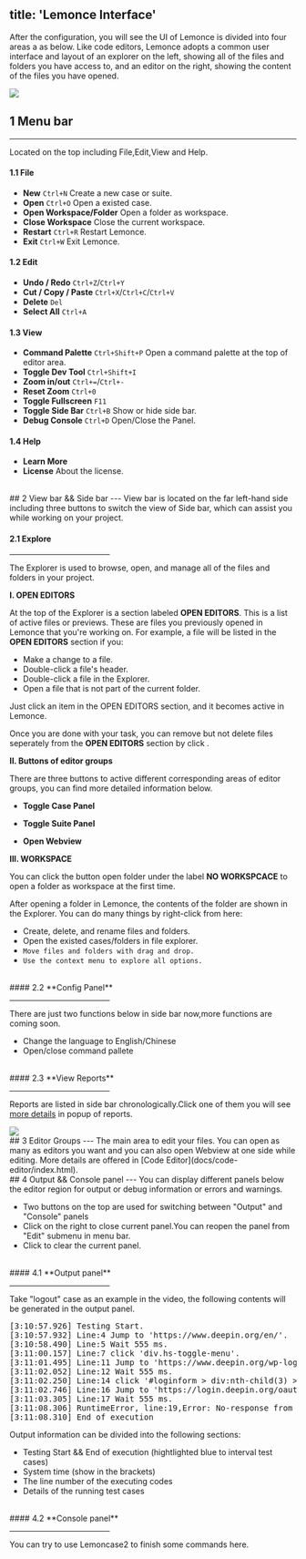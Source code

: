 title: 'Lemonce Interface'
---

After the configuration, you will see the UI of Lemonce is divided into four areas a as below. Like code editors, Lemonce adopts a common user interface and layout of an explorer on the left, showing all of the files and folders you have access to, and an editor on the right, showing the content of the files you have opened.

<img class="large-images-special" src="/images/setup/interface-whole.png">
<br>

## 1 Menu bar
---

Located on the top including File,Edit,View and Help.

#### 1.1 File

- **New** `Ctrl+N` Create a new case or suite.
- **Open** `Ctrl+O` Open a existed case.
- **Open Workspace/Folder** Open a folder as workspace.
- **Close Workspace**  Close the current workspace.
- **Restart** `Ctrl+R` Restart Lemonce.
- **Exit** `Ctrl+W` Exit Lemonce.

#### 1.2 Edit

- **Undo / Redo** `Ctrl+Z`/`Ctrl+Y`
- **Cut / Copy / Paste** `Ctrl+X`/`Ctrl+C`/`Ctrl+V`
- **Delete** `Del`
- **Select All** `Ctrl+A`

#### 1.3 View

- **Command Palette** `Ctrl+Shift+P` Open a command palette at the top of editor area.
- **Toggle Dev Tool** `Ctrl+Shift+I` 
- **Zoom in/out** `Ctrl+=`/`Ctrl+-`
- **Reset Zoom** `Ctrl+0`
- **Toggle Fullscreen** `F11`
- **Toggle Side Bar** `Ctrl+B` Show or hide side bar.
- **Debug Console** `Ctrl+D` Open/Close the Panel.

#### 1.4 Help

- **Learn More** 
- **License** About the license.

<br>
## 2 View bar && Side bar
---
View bar is located on the far left-hand side including three buttons to switch the view of Side bar, which can assist you while working on your project.

#### 2.1 **Explore**  <i class="fa fa-code fa-2x"></i>
<hr width=35% align="left">

The Explorer is used to browse, open, and manage all of the files and folders in your project. 

**I. OPEN EDITORS** 

At the top of the Explorer is a section labeled **OPEN EDITORS**. This is a list of active files or previews. These are files you previously opened in Lemonce that you're working on. For example, a file will be listed in the **OPEN EDITORS** section if you:

- Make a change to a file.
- Double-click a file's header.
- Double-click a file in the Explorer.
- Open a file that is not part of the current folder.

Just click an item in the OPEN EDITORS section, and it becomes active in Lemonce.

Once you are done with your task, you can remove but not delete files seperately from the **OPEN EDITORS** section by click <i class="fa fa-times"></i>.

**II. Buttons of editor groups**

There are three buttons to active different corresponding areas of editor groups, you can find more detailed information below. 

- <i class="fa fa-file-code-o fa-2x" style="color:green"></i> **Toggle Case Panel**

- <i class="fa fa-file-text-o fa-2x" style="color:green"></i> **Toggle Suite Panel**

- <i class="fa fa-globe fa-2x" style="color:green"></i> **Open Webview**

**III. WORKSPACE** 

You can click the button <span class="button"> open folder</span> under the label **NO WORKSPCACE** to open a folder as workspace at the first time.

After opening a folder in Lemonce, the contents of the folder are shown in the Explorer. You can do many things by right-click from here:
- Create, delete, and rename files and folders.
- Open the existed cases/folders in file explorer.
- `Move files and folders with drag and drop.`
- `Use the context menu to explore all options.`

<br>
#### 2.2 **Config Panel** <i class="fa fa-cog fa-2x"></i> 
<hr width=35% align="left">

There are just two functions below in side bar now,more functions are coming soon.
- Change the language to English/Chinese
- Open/close command pallete

<br>
#### 2.3 **View Reports** <i class="fa fa-bar-chart fa-2x"></i>
<hr width=35% align="left">

Reports are listed in side bar chronologically.Click one of them you will see [more details](/docs/guide/reports.html) in popup of reports.
<br>

<img class="large-images" src="/images/setup/interface-report.png">

<br>
## 3 Editor Groups
---
The main area to edit your files. You can open as many as editors you want and you can also open Webview at one side while editing.
More details are offered in [Code Editor](docs/code-editor/index.html).

<br>
## 4 Output && Console panel
---
You can display different panels below the editor region for output or debug information or errors and warnings.

- Two buttons on the top are used for switching between "Output" and "Console" panels
- Click <i class="fa fa-times-circle" color="grey"></i> on the right to close current panel.You can reopen the panel from "Edit" submenu in menu bar.
- Click <i class="fa fa-ban"></i> to clear the current panel.

<br>
#### 4.1 **Output panel**
<hr width=35% align="left">

Take "logout" case as an example in the video, the following contents will be generated in the output panel.
<pre class='sublemon'>
[3:10:57.926] Testing Start.
[3:10:57.932] Line:4 Jump to 'https://www.deepin.org/en/'.
[3:10:58.490] Line:5 Wait 555 ms.
[3:11:00.157] Line:7 click 'div.hs-toggle-menu'.
[3:11:01.495] Line:11 Jump to 'https://www.deepin.org/wp-login.php'.
[3:11:02.052] Line:12 Wait 555 ms.
[3:11:02.250] Line:14 click '#loginform > div:nth-child(3) > a:nth-child(1)'.
[3:11:02.746] Line:16 Jump to 'https://login.deepin.org/oauth2/authorize?client_id=0634ab169bf76a5df39812c4350778c83b3450e4'.
[3:11:03.305] Line:17 Wait 555 ms.
[3:11:08.306] RuntimeError, line:19,Error: No-response from last fetching.
[3:11:08.310] End of execution
</pre>

Output information can be divided into the following sections:
- Testing Start && End of execution (hightlighted blue to interval test cases)
- System time (show in the brackets)
- The line number of the executing codes
- Details of the running test cases

<br>
#### 4.2 **Console panel**
<hr width=35% align="left">

You can try to use Lemoncase2 to finish some commands here.